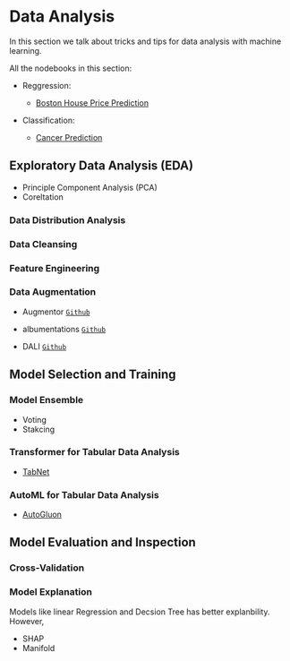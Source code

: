 # Data Analysis 

In this section we talk about tricks and tips for data analysis with machine learning. 


All the nodebooks in this section:

* Reggression:

  * [Boston House Price Prediction]()

* Classification:

  * [Cancer Prediction]()

## Exploratory Data Analysis (EDA)

* Principle Component Analysis (PCA)
* Coreltation

### Data Distribution Analysis

### Data Cleansing

### Feature Engineering

### Data Augmentation

- Augmentor [`Github`](https://github.com/mdbloice/Augmentor?utm_source=mybridge&utm_medium=blog&utm_campaign=read_more)

- albumentations [`Github`](https://github.com/albumentations-team/albumentations)

- DALI [`Github`](https://github.com/NVIDIA/DALI)

## Model Selection and Training

### Model Ensemble

* Voting 
* Stakcing


### Transformer for Tabular Data Analysis

* [TabNet](https://github.com/google-research/google-research/tree/master/tabnet)

### AutoML for Tabular Data Analysis

* [AutoGluon](https://github.com/awslabs/autogluon)



## Model Evaluation and Inspection



### Cross-Validation

### Model Explanation

Models like linear Regression and Decsion Tree has better explanbility. However, 

 * SHAP
 * Manifold


